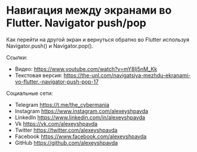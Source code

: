 # Навигация между экранами во Flutter. Navigator push/pop

Как перейти на другой экран и вернуться обратно во Flutter используя Navigator.push() и Navigator.pop().

Ссылки:
- Видео: https://www.youtube.com/watch?v=mY8Ij5nM_Kk
- Текстовая версия: https://the-unl.com/navigatsiya-mezhdu-ekranami-vo-flutter.-navigator-push-pop-17

Социальные сети:
- Telegram https://t.me/the_cybermania
- Instagram https://www.instagram.com/alexeyshpavda
- LinkedIn https://www.linkedin.com/in/alexeyshpavda
- Vk https://vk.com/alexeyshpavda
- Twitter https://twitter.com/alexeyshpavda
- Facebook https://www.facebook.com/alexeyshpavda
- GitHub https://github.com/alexeyshpavda